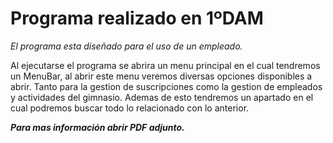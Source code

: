 # Programa realizado en 1ºDAM

*El programa esta diseñado para el uso de un empleado.*

Al ejecutarse el programa se abrira un menu principal en el cual tendremos un MenuBar, al abrir este menu veremos diversas opciones disponibles a abrir. Tanto para la gestion de suscripciones como la gestion de empleados y actividades del gimnasio. Ademas de esto tendremos un apartado en el cual podremos buscar todo lo relacionado con lo anterior.

***Para mas información abrir PDF adjunto.***
